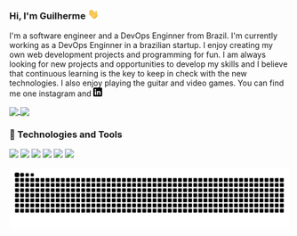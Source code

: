 <!--<img src="GuilhermeAR-Oliveira/.png" alt="banner that says Guilherme - software engineer, alongside a cartoon illustration of Guilherme"> -->

### Hi, I'm Guilherme <img src="https://github.com/GuilhermeAR-Oliveira/GuilhermeAR-Oliveira/blob/master/wave.gif" width="20px">

I'm a software engineer and a DevOps Enginner from Brazil. I'm currently working as a DevOps Enginner in a brazilian startup. 
I enjoy creating my own web development projects and programming for fun.  I am always looking for new projects and opportunities to develop my skills
and I believe that continuous learning is the key to keep in check with the new technologies. I also enjoy playing the guitar and video games. You can find me one 
instagram and <a href="https://www.linkedin.com/in/guilherme-oliveira-86ar/"> <img src="https://github.com/GuilhermeAR-Oliveira/GuilhermeAR-Oliveira/blob/master/linkedin-3-16.png"/> </a> <br>


<a href="https://github.com/GuilhermeAR-Oliveira">
  <img align="center" src="https://github-readme-stats.vercel.app/api?username=GuilhermeAR-Oliveira&show_icons=true&theme=dracula&include_all_commits=true&count_private=true"/>
</a>
<a href="https://github.com/GuilhermeAR-Oliveira">
  <img align="center" src="https://github-readme-stats.vercel.app/api/top-langs/?username=GuilhermeAR-Oliveira&layout=compact&langs_count=7&theme=dracula"/>
</a>

### 🔧 Technologies and Tools

![](https://img.shields.io/badge/OS-Linux-informational?style=flat&logo=linux&logoColor=white&color=2bbc8a)
![](https://img.shields.io/badge/Shell-Bash-informational?style=flat&logo=gnu-bash&logoColor=white&color=2bbc8a)
![](https://img.shields.io/badge/Editor-VSCode-informational?style=flat&logoColor=white&color=2bbc8a)
![](https://img.shields.io/badge/Code-Python-informational?style=flat&logo=python&logoColor=white&color=2bbc8a)
![](https://img.shields.io/badge/Code-JavaScript-informational?style=flat&logo=javascript&logoColor=white&color=2bbc8a)
![](https://img.shields.io/badge/Tools-Docker-informational?style=flat&logo=docker&logoColor=white&color=2bbc8a)

![Snake animation](https://github.com/GuilhermeAR-Oliveira/GuilhermeAR-Oliveira/blob/output/github-contribution-grid-snake.svg)

